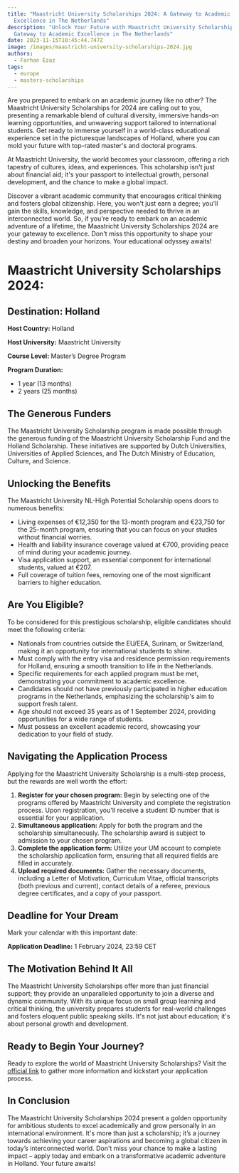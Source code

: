 ```yaml
---
title: "Maastricht University Scholarships 2024: A Gateway to Academic
  Excellence in The Netherlands"
description: "Unlock Your Future with Maastricht University Scholarships 2024: A
  Gateway to Academic Excellence in The Netherlands"
date: 2023-11-15T10:45:44.747Z
image: /images/maastricht-university-scholarships-2024.jpg
authors:
  - Farhan Ezaz
tags:
  - europe
  - masters-scholarships
---
```

Are you prepared to embark on an academic journey like no other? The Maastricht University Scholarships for 2024 are calling out to you, presenting a remarkable blend of cultural diversity, immersive hands-on learning opportunities, and unwavering support tailored to international students. Get ready to immerse yourself in a world-class educational experience set in the picturesque landscapes of Holland, where you can mold your future with top-rated master's and doctoral programs.

At Maastricht University, the world becomes your classroom, offering a rich tapestry of cultures, ideas, and experiences. This scholarship isn't just about financial aid; it's your passport to intellectual growth, personal development, and the chance to make a global impact. 

Discover a vibrant academic community that encourages critical thinking and fosters global citizenship. Here, you won't just earn a degree; you'll gain the skills, knowledge, and perspective needed to thrive in an interconnected world. So, if you're ready to embark on an academic adventure of a lifetime, the Maastricht University Scholarships 2024 are your gateway to excellence. Don't miss this opportunity to shape your destiny and broaden your horizons. Your educational odyssey awaits!

# Maastricht University Scholarships 2024:

## Destination: Holland

**Host Country:** Holland

**Host University:** Maastricht University

**Course Level:** Master’s Degree Program

**Program Duration:**

* 1 year (13 months)
* 2 years (25 months)

## The Generous Funders

The Maastricht University Scholarship program is made possible through the generous funding of the Maastricht University Scholarship Fund and the Holland Scholarship. These initiatives are supported by Dutch Universities, Universities of Applied Sciences, and The Dutch Ministry of Education, Culture, and Science.

## Unlocking the Benefits

The Maastricht University NL-High Potential Scholarship opens doors to numerous benefits:

* Living expenses of €12,350 for the 13-month program and €23,750 for the 25-month program, ensuring that you can focus on your studies without financial worries.
* Health and liability insurance coverage valued at €700, providing peace of mind during your academic journey.
* Visa application support, an essential component for international students, valued at €207.
* Full coverage of tuition fees, removing one of the most significant barriers to higher education.

## Are You Eligible?

To be considered for this prestigious scholarship, eligible candidates should meet the following criteria:

* Nationals from countries outside the EU/EEA, Surinam, or Switzerland, making it an opportunity for international students to shine.
* Must comply with the entry visa and residence permission requirements for Holland, ensuring a smooth transition to life in the Netherlands.
* Specific requirements for each applied program must be met, demonstrating your commitment to academic excellence.
* Candidates should not have previously participated in higher education programs in the Netherlands, emphasizing the scholarship's aim to support fresh talent.
* Age should not exceed 35 years as of 1 September 2024, providing opportunities for a wide range of students.
* Must possess an excellent academic record, showcasing your dedication to your field of study.

## Navigating the Application Process

Applying for the Maastricht University Scholarship is a multi-step process, but the rewards are well worth the effort:

1. **Register for your chosen program:** Begin by selecting one of the programs offered by Maastricht University and complete the registration process. Upon registration, you'll receive a student ID number that is essential for your application.
2. **Simultaneous application:** Apply for both the program and the scholarship simultaneously. The scholarship award is subject to admission to your chosen program.
3. **Complete the application form:** Utilize your UM account to complete the scholarship application form, ensuring that all required fields are filled in accurately.
4. **Upload required documents:** Gather the necessary documents, including a Letter of Motivation, Curriculum Vitae, official transcripts (both previous and current), contact details of a referee, previous degree certificates, and a copy of your passport.

## Deadline for Your Dream

Mark your calendar with this important date:

**Application Deadline:** 1 February 2024, 23:59 CET

## The Motivation Behind It All

The Maastricht University Scholarships offer more than just financial support; they provide an unparalleled opportunity to join a diverse and dynamic community. With its unique focus on small group learning and critical thinking, the university prepares students for real-world challenges and fosters eloquent public speaking skills. It's not just about education; it's about personal growth and development.

## Ready to Begin Your Journey?

Ready to explore the world of Maastricht University Scholarships? Visit the [official link](https://www.maastrichtuniversity.nl/support/your-studies-begin/international-students-coming-maastricht/scholarships/maastricht) to gather more information and kickstart your application process.

## In Conclusion

The Maastricht University Scholarships 2024 present a golden opportunity for ambitious students to excel academically and grow personally in an international environment. It's more than just a scholarship; it’s a journey towards achieving your career aspirations and becoming a global citizen in today’s interconnected world. Don't miss your chance to make a lasting impact – apply today and embark on a transformative academic adventure in Holland. Your future awaits!